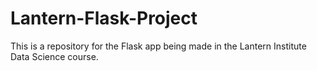 # Lantern-Flask-Project

This is a repository for the Flask app being made in the Lantern Institute Data Science course. 
